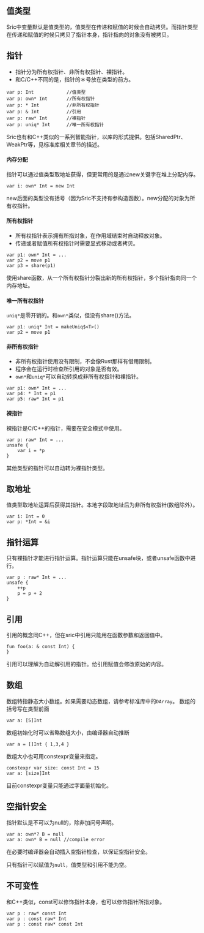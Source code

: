 

## 值类型

Sric中变量默认是值类型的，值类型在传递和赋值的时候会自动拷贝。而指针类型在传递和赋值的时候只拷贝了指针本身，指针指向的对象没有被拷贝。


## 指针
- 指针分为所有权指针、非所有权指针、裸指针。
- 和C/C++不同的是，指针的＊号放在类型的前方。

```
var p: Int            //值类型
var p: own* Int       //所有权指针
var p: * Int          //非所有权指针
var p: & Int          //引用
var p: raw* Int       //裸指针
var p: uniq* Int      //唯一所有权指针
```

Sric也有和C++类似的一系列智能指针，以库的形式提供。包括SharedPtr、WeakPtr等，见标准库相关章节的描述。


#### 内存分配
指针可以通过值类型取地址获得，但更常用的是通过new关键字在堆上分配内存。

```
var i: own* Int = new Int
```
new后面的类型没有括号（因为Sric不支持有参构造函数）。new分配的对象为所有权指针。

#### 所有权指针
- 所有权指针表示拥有所指对象，在作用域结束时自动释放对象。
- 传递或者赋值所有权指针时需要显式移动或者拷贝。
```
var p1: own* Int = ...
var p2 = move p1
var p3 = share(p1)
```
使用share函数，从一个所有权指针分裂出新的所有权指针，多个指针指向同一个内存地址。

#### 唯一所有权指针
`uniq*`是零开销的。和`own*`类似，但没有share()方法。
```
var p1: uniq* Int = makeUniq$<T>()
var p2 = move p1
```

#### 非所有权指针

- 非所有权指针使用没有限制，不会像Rust那样有借用限制。
- 程序会在运行时检查所引用的对象是否有效。
- `own*`和`uniq*`可以自动转换成非所有权指针和裸指针。
```
var p1: own* Int = ...
var p4: * Int = p1
var p5: raw* Int = p1
```

#### 裸指针
裸指针是C/C++的指针，需要在安全模式中使用。

```
var p: raw* Int = ...
unsafe {
    var i = *p
}
```
其他类型的指针可以自动转为裸指针类型。

## 取地址
值类型取地址运算后获得其指针。本地字段取地址后为非所有权指针(数组除外）。
```
var i: Int = 0
var p: *Int = &i
```

## 指针运算
只有裸指针才能进行指针运算。指针运算只能在unsafe块，或者unsafe函数中进行。

```
var p : raw* Int = ...
unsafe {
    ++p
    p = p + 2
}
```

## 引用
引用的概念同C++，但在sric中引用只能用在函数参数和返回值中。
```
fun foo(a: & const Int) {
}
```
引用可以理解为自动解引用的指针。给引用赋值会修改原始的内容。

## 数组
数组特指静态大小数组。如果需要动态数组，请参考标准库中的`DArray`。
数组的括号写在类型前面
```
var a: [5]Int
```
数组初始化时可以省略数组大小，由编译器自动推断
```
var a = []Int { 1,3,4 }
```

数组大小也可用constexpr变量来指定。
```
constexpr var size: const Int = 15
var a: [size]Int
```
目前constexpr变量只能通过字面量初始化。

## 空指针安全

指针默认是不可以为null的，除非加问号声明。
```
var a: own*? B = null
var a: own* B = null //compile error
```
在必要时编译器会自动插入空指针检查，以保证空指针安全。

只有指针可以赋值为`null`，值类型和引用不能为空。

## 不可变性

和C++类似，const可以修饰指针本身，也可以修饰指针所指对象。
```
var p : raw* const Int
var p : const raw* Int
var p : const raw* const Int
```
